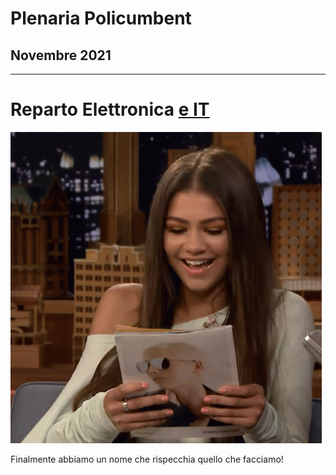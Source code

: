 # Plenaria Policumbent

## Novembre 2021

---

# Reparto Elettronica <ins>e IT</ins>

<!-- block-start: img -->

![](../assets/zendaya-wow.gif)

<!-- block-end -->

Finalmente abbiamo un nome che rispecchia quello che facciamo!
